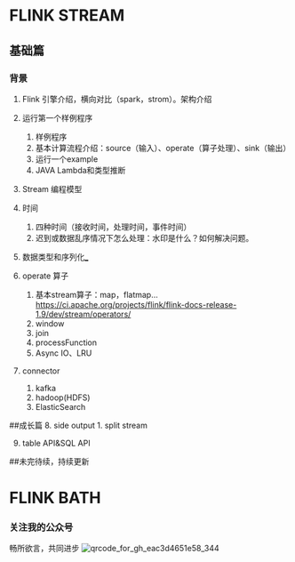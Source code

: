 # FLINK STREAM
## 基础篇
### 背景
1. Flink 引擎介绍，横向对比（spark，strom）。架构介绍

2. 运行第一个样例程序  
   1. 样例程序
   2. 基本计算流程介绍：source（输入）、operate（算子处理）、sink（输出）
   3. 运行一个example
   4. JAVA Lambda和类型推断

3. Stream 编程模型

4. 时间
    1. 四种时间（接收时间，处理时间，事件时间）
    2. 迟到或数据乱序情况下怎么处理：水印是什么？如何解决问题。

5. 数据类型和序列化[_](https://ci.apache.org/projects/flink/flink-docs-release-1.9/dev/types_serialization.html)

6. operate 算子
    1. 基本stream算子：map，flatmap... 
https://ci.apache.org/projects/flink/flink-docs-release-1.9/dev/stream/operators/
    2. window 
    3. join
    4. processFunction
    5. Async IO、LRU

7. connector
    1. kafka
    2. hadoop(HDFS)
    3. ElasticSearch


##成长篇
8. side output
    1. split stream

9. table API&SQL API

##未完待续，持续更新

# FLINK BATH


### 关注我的公众号
畅所欲言，共同进步
![qrcode_for_gh_eac3d4651e58_344](http://qiniu.lgwen.cn/wechat/qrcode_for_gh_eac3d4651e58_344-416a7124e3704fdf96d24e5c87246e86.jpg)
